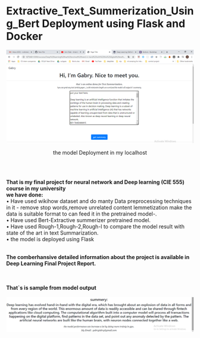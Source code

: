 # Extractive_Text_Summerization_Using_Bert Deployment using Flask and Docker
![alt text](https://github.com/AhmedaliElgabry/Extractive_Text_Summerization_Using_Bert/blob/master/The%20model%20in%20my%20localhost.png)
<p align="center">
  the model Deployment in my localhost
</p>
<br/>
<br/>

**That is my final project for neural network and Deep learning (CIE 555) course in my university** <br/>
**we have done:**<br/>
• Have used wikihow dataset and do manty Data preprocessing techniques in it - remove stop words,remove unrelated content lemmetization
make the data is suitable format to can feed it in the pretrained model-.<br/>
• Have used Bert-Extractive summerizer pretrained model.<br/>
• Have used Rough-1,Rough-2,Rough-l to compare the model result with state of the art in text Summarization.<br/>
• the model is deployed using Flask <br/>
<br/>

**The comberhansive detailed information about the project is available in Deep Learning Final Project Report.**<br/>
<br/>
<br/>

**That`s is sample from model output**<br/>
<br/>
![alt text](https://github.com/AhmedaliElgabry/Extractive_Text_Summerization_Using_Bert/blob/master/the%20model%20output.png)
